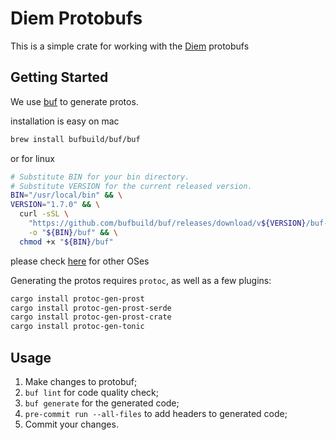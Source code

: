 # Diem Protobufs

This is a simple crate for working with the [Diem](https://diem.org) protobufs


## Getting Started
We use [buf](https://docs.buf.build/introduction) to generate protos.

installation is easy on mac
```bash
brew install bufbuild/buf/buf
```
or for linux
```bash
# Substitute BIN for your bin directory.
# Substitute VERSION for the current released version.
BIN="/usr/local/bin" && \
VERSION="1.7.0" && \
  curl -sSL \
    "https://github.com/bufbuild/buf/releases/download/v${VERSION}/buf-$(uname -s)-$(uname -m)" \
    -o "${BIN}/buf" && \
  chmod +x "${BIN}/buf"
```
please check [here](https://docs.buf.build/installation) for other OSes

Generating the protos requires `protoc`, as well as a few plugins:
```bash
cargo install protoc-gen-prost
cargo install protoc-gen-prost-serde
cargo install protoc-gen-prost-crate
cargo install protoc-gen-tonic
```

## Usage
1. Make changes to protobuf;
2. `buf lint` for code quality check;
3. `buf generate` for the generated code;
4. `pre-commit run --all-files` to add headers to generated code;
5. Commit your changes.
